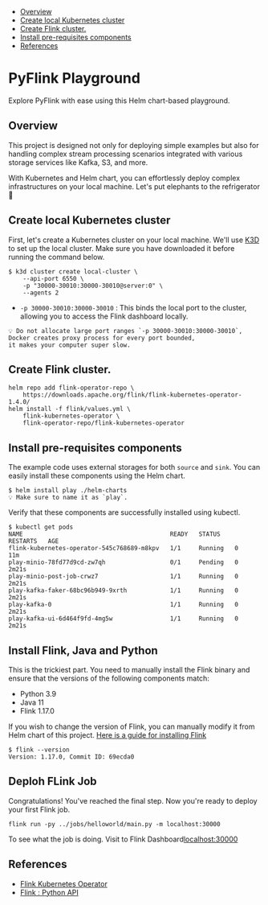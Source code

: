 - [Overview](#overview)
- [Create local Kubernetes cluster](#create-local-kubernetes-cluster)
- [Create Flink cluster.](#create-flink-cluster)
- [Install pre-requisites components](#install-pre-requisites-components)
- [References](#references)

# PyFlink Playground
Explore PyFlink with ease using this Helm chart-based playground.

## Overview
This project is designed not only for deploying simple examples but also for handling complex stream processing scenarios integrated with various storage services like Kafka, S3, and more.

With Kubernetes and Helm chart, you can effortlessly deploy complex infrastructures on your local machine. Let's put elephants to the refrigerator 🚀

## Create local Kubernetes cluster
First, let's create a Kubernetes cluster on your local machine. We'll use [K3D](https://k3d.io/v5.4.9/#installation) to set up the local cluster. Make sure you have downloaded it before running the command below.

```shell
$ k3d cluster create local-cluster \
    --api-port 6550 \
    -p "30000-30010:30000-30010@server:0" \
    --agents 2
```

- `-p 30000-30010:30000-30010` : This binds the local port to the cluster, allowing you to access the Flink dashboard locally.

```
💡 Do not allocate large port ranges `-p 30000-30010:30000-30010`, 
Docker creates proxy process for every port bounded, 
it makes your computer super slow.
```

## Create Flink cluster.
```shell
helm repo add flink-operator-repo \
    https://downloads.apache.org/flink/flink-kubernetes-operator-1.4.0/
helm install -f flink/values.yml \
    flink-kubernetes-operator \
    flink-operator-repo/flink-kubernetes-operator
```

## Install pre-requisites components
The example code uses external storages for both `source` and `sink`. You can easily install these components using the Helm chart.

```shell
$ helm install play ./helm-charts
💡 Make sure to name it as `play`.
```

Verify that these components are successfully installed using kubectl.

```shell
$ kubectl get pods
NAME                                         READY   STATUS    RESTARTS   AGE
flink-kubernetes-operator-545c768689-m8kpv   1/1     Running   0          11m
play-minio-78fd77d9cd-zw7qh                  0/1     Pending   0          2m21s
play-minio-post-job-crwz7                    1/1     Running   0          2m21s
play-kafka-faker-68bc96b949-9xrth            1/1     Running   0          2m21s
play-kafka-0                                 1/1     Running   0          2m21s
play-kafka-ui-6d464f9fd-4mg5w                1/1     Running   0          2m21s
```

## Install Flink, Java and Python
This is the trickiest part. You need to manually install the Flink binary and ensure that the versions of the following components match:

- Python 3.9
- Java 11
- Flink 1.17.0

If you wish to change the version of Flink, you can manually modify it from Helm chart of this project. [Here is a guide for installing Flink](https://nightlies.apache.org/flink/flink-docs-stable/docs/try-flink/local_installation/)

```shell
$ flink --version
Version: 1.17.0, Commit ID: 69ecda0
```

## Deploh FLink Job
Congratulations! You've reached the final step. Now you're ready to deploy your first Flink job.

```shell
flink run -py ../jobs/helloworld/main.py -m localhost:30000
```

To see what the job is doing. Visit to Flink Dashboard[localhost:30000](localhost:30000)

## References
- [Flink Kubernetes Operator](https://github.com/apache/flink-kubernetes-operator)
- [Flink : Python API](https://nightlies.apache.org/flink/flink-docs-release-1.17/docs/dev/python/overview/)
